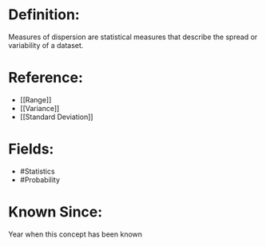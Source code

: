 

# Definition:
Measures of dispersion are statistical measures that describe the spread or variability of a dataset.

# Reference:
- [[Range]]
- [[Variance]]
- [[Standard Deviation]]

# Fields: 
- #Statistics
- #Probability

# Known Since:
Year when this concept has been known

